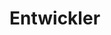 # Entwickler

<script setup>
import { VPTeamMembers } from 'vitepress/theme'

const members = [
  {
    avatar: 'https://github.com/Robert27.png',
    name: 'Robert Eggl',
   logo: './assets/robert.png',
    title: 'Gründer & Projektleiter Neuland Next',
    links: [
      { icon: 'github', link: 'https://github.com/Robert27' },
    ]
  },
    {
    avatar: 'https://github.com/BuildmodeOne.png',
    name: 'Philipp Opheys',
    title: 'Projektleiter neuland.app',
    links: [
      { icon: 'github', link: 'https://github.com/BuildmodeOne' },
    ]
  },
  {
    avatar: 'https://github.com/alexhorn.png',
    name: 'Alexander Horn',
    title: 'Gründer neuland.app',
    links: [
      { icon: 'github', link: 'https://github.com/BuildmodeOne' },
    ]
  },
   {
    avatar: 'https://github.com/M4GNV5.png',
    name: 'Jakob Löw',
    title: 'Gründer neuland.app',
    links: [
      { icon: 'github', link: 'https://github.com/M4GNV5' },
    ]
  },
    {
    avatar: 'https://github.com/neuland-ingolstadt.png',
    name: 'und viele Weitere',
    org: 'von Neuland Ingolstadt e.V.',
    links: [
      { icon: 'github', link: 'https://github.com/neuland-ingolstadt' },
      { icon: 'linkedin', link: 'https://linkedin.com/neuland_ing' },
      { icon: 'instagram', link: 'https://instagram.com/neuland_ing' }
    ]
  },


]
</script>

<VPTeamMembers size="small" :members="members" />
